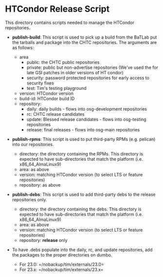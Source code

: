 # HTCondor Release Script

This directory contains scripts needed to manage the HTCondor repositories.

-   **publish-build**: This script is used to pick up a build from the BaTLab
    put the tarballs and package into the CHTC repositories. The arguments are
    as follows:
    -   area
        -   public: the CHTC public repositories
        -   private: public but non-advertise repositories (We've used the for late GSI patches in older versions of HT condor)
        -   security: password protected repositories for early access to security fixes
        -   test: Tim's testing playground
    -   version: HTCondor version
    -   build-id: HTCondor build ID
    -   repository:
        -   daily: daily builds - flows into osg-development repositories
        -   rc: CHTC release candidates
        -   update: Blessed release candidates - flows into osg-testing repositories
        -   release: final releases - flows into osg-main repositories

-   **publish-rpms**: This script is used to put third-party RPMs (e.g. pelican) into our repositories.
    -   directory: the directory containing the RPMs. This directory is expected to have sub-directories that match the platform (i.e. x86\_64\_AlmaLinux9)
    -   area: as above
    -   version: matching HTCondor version (to select LTS or feature repositories)
    -   repository: as above

-   **publish-debs**: This script is used to add third-party debs to the release repositories only.
    -   directory: the directory containing the debs. This directory is expected to have sub-directories that match the platform (i.e. x86\_64\_AlmaLinux9)
    -   area: as above
    -   version: matching HTCondor version (to select LTS or feature repositories)
    -   repository: **release** only

-   To have .debs populate into the daily, rc, and update repositories, add the packages to the proper directories on dumbo.
    -   For 23.0: =/nobackup/tim/externals/23.0=
    -   For 23.x: =/nobackup/tim/externals/23.x=
